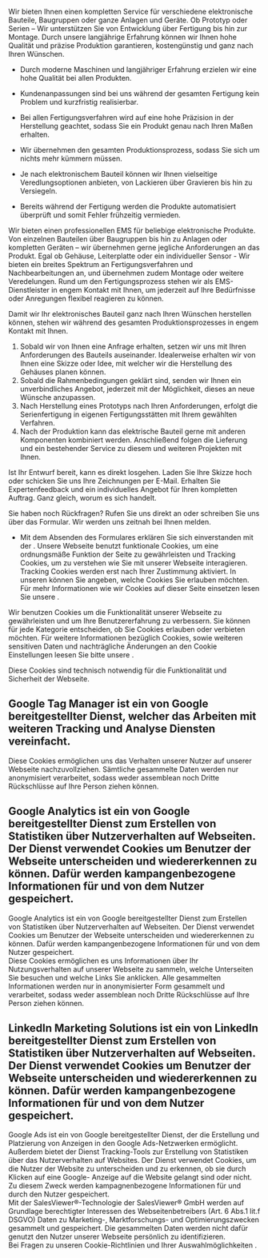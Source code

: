 Wir bieten Ihnen einen kompletten Service für verschiedene elektronische
Bauteile, Baugruppen oder ganze Anlagen und Geräte. Ob Prototyp oder Serien –
Wir unterstützen Sie von Entwicklung über Fertigung bis hin zur Montage. Durch
unsere langjährige Erfahrung können wir Ihnen hohe Qualität und präzise
Produktion garantieren, kostengünstig und ganz nach Ihren Wünschen.

  * Durch moderne Maschinen und langjähriger Erfahrung erzielen wir eine hohe Qualität bei allen Produkten.
  * Kundenanpassungen sind bei uns während der gesamten Fertigung kein Problem und kurzfristig realisierbar.
  * Bei allen Fertigungsverfahren wird auf eine hohe Präzision in der Herstellung geachtet, sodass Sie ein Produkt genau nach Ihren Maßen erhalten.

  * Wir übernehmen den gesamten Produktionsprozess, sodass Sie sich um nichts mehr kümmern müssen.
  * Je nach elektronischem Bauteil können wir Ihnen vielseitige Veredlungsoptionen anbieten, von Lackieren über Gravieren bis hin zu Versiegeln.
  * Bereits während der Fertigung werden die Produkte automatisiert überprüft und somit Fehler frühzeitig vermieden.

Wir bieten einen professionellen EMS für beliebige elektronische Produkte. Von
einzelnen Bauteilen über Baugruppen bis hin zu Anlagen oder kompletten Geräten –
wir übernehmen gerne jegliche Anforderungen an das Produkt. Egal ob Gehäuse,
Leiterplatte oder ein individueller Sensor - Wir bieten ein breites Spektrum an
Fertigungsverfahren und Nachbearbeitungen an, und übernehmen zudem Montage oder
weitere Veredelungen. Rund um den Fertigungsprozess stehen wir als EMS-
Dienstleister in engem Kontakt mit Ihnen, um jederzeit auf Ihre Bedürfnisse oder
Anregungen flexibel reagieren zu können.

Damit wir Ihr elektronisches Bauteil ganz nach Ihren Wünschen herstellen können,
stehen wir während des gesamten Produktionsprozesses in engem Kontakt mit Ihnen.

  1. Sobald wir von Ihnen eine Anfrage erhalten, setzen wir uns mit Ihren Anforderungen des Bauteils auseinander. Idealerweise erhalten wir von Ihnen eine Skizze oder Idee, mit welcher wir die Herstellung des Gehäuses planen können.
  2. Sobald die Rahmenbedingungen geklärt sind, senden wir Ihnen ein unverbindliches Angebot, jederzeit mit der Möglichkeit, dieses an neue Wünsche anzupassen.
  3. Nach Herstellung eines Prototyps nach Ihren Anforderungen, erfolgt die Serienfertigung in eigenen Fertigungsstätten mit Ihrem gewählten Verfahren.
  4. Nach der Produktion kann das elektrische Bauteil gerne mit anderen Komponenten kombiniert werden. Anschließend folgen die Lieferung und ein bestehender Service zu diesem und weiteren Projekten mit Ihnen.

Ist Ihr Entwurf bereit, kann es direkt losgehen. Laden Sie Ihre Skizze hoch oder
schicken Sie uns Ihre Zeichnungen per E-Mail. Erhalten Sie Expertenfeedback und
ein individuelles Angebot für Ihren kompletten Auftrag. Ganz gleich, worum es
sich handelt.

Sie haben noch Rückfragen? Rufen Sie uns direkt an oder schreiben Sie uns über
das Formular. Wir werden uns zeitnah bei Ihnen melden.

* Mit dem Absenden des Formulares erklären Sie sich einverstanden mit der .
Unsere Webseite benutzt funktionale Cookies, um eine ordnungsmäße Funktion der
Seite zu gewährleisten und Tracking Cookies, um zu verstehen wie Sie mit unserer
Webseite interagieren. Tracking Cookies werden erst nach Ihrer Zustimmung
aktiviert. In unseren können Sie angeben, welche Cookies Sie erlauben möchten.
Für mehr Informationen wie wir Cookies auf dieser Seite einsetzen lesen Sie
unsere .

Wir benutzen Cookies um die Funktionalität unserer Webseite zu gewährleisten und
um Ihre Benutzererfahrung zu verbessern. Sie können für jede Kategorie
entscheiden, ob Sie Cookies erlauben oder verbieten möchten. Für weitere
Informationen bezüglich Cookies, sowie weiteren sensitiven Daten und
nachträgliche Änderungen an den Cookie Einstellungen leesen Sie bitte unsere .

Diese Cookies sind technisch notwendig für die Funktionalität und Sicherheit der
Webseite.

Google Tag Manager ist ein von Google bereitgestellter Dienst, welcher das
Arbeiten mit weiteren Tracking und Analyse Diensten vereinfacht.  
---  
Diese Cookies ermöglichen uns das Verhalten unserer Nutzer auf unserer Webseite
nachzuvollziehen. Sämtliche gesammelte Daten werden nur anonymisiert
verarbeitet, sodass weder assemblean noch Dritte Rückschlüsse auf Ihre Person
ziehen können.

Google Analytics ist ein von Google bereitgestellter Dienst zum Erstellen von
Statistiken über Nutzerverhalten auf Webseiten. Der Dienst verwendet Cookies um
Benutzer der Webseite unterscheiden und wiedererkennen zu können. Dafür werden
kampangenbezogene Informationen für und von dem Nutzer gespeichert.  
---  
Google Analytics ist ein von Google bereitgestellter Dienst zum Erstellen von
Statistiken über Nutzerverhalten auf Webseiten. Der Dienst verwendet Cookies um
Benutzer der Webseite unterscheiden und wiedererkennen zu können. Dafür werden
kampangenbezogene Informationen für und von dem Nutzer gespeichert.  
Diese Cookies ermöglichen es uns Informationen über Ihr Nutzungsverhalten auf
unserer Webseite zu sammeln, welche Unterseiten Sie besuchen und welche Links
Sie anklicken. Alle gesammelten Informationen werden nur in anonymisierter Form
gesammelt und verarbeitet, sodass weder assemblean noch Dritte Rückschlüsse auf
Ihre Person ziehen können.

LinkedIn Marketing Solutions ist ein von LinkedIn bereitgestellter Dienst zum
Erstellen von Statistiken über Nutzerverhalten auf Webseiten. Der Dienst
verwendet Cookies um Benutzer der Webseite unterscheiden und wiedererkennen zu
können. Dafür werden kampangenbezogene Informationen für und von dem Nutzer
gespeichert.  
---  
Google Ads ist ein von Google bereitgestellter Dienst, der die Erstellung und
Platzierung von Anzeigen in den Google Ads-Netzwerken ermöglicht. Außerdem
bietet der Dienst Tracking-Tools zur Erstellung von Statistiken über das
Nutzerverhalten auf Websites. Der Dienst verwendet Cookies, um die Nutzer der
Website zu unterscheiden und zu erkennen, ob sie durch Klicken auf eine Google-
Anzeige auf die Website gelangt sind oder nicht. Zu diesem Zweck werden
kampagnenbezogene Informationen für und durch den Nutzer gespeichert.  
Mit der SalesViewer®-Technologie der SalesViewer® GmbH werden auf Grundlage
berechtigter Interessen des Webseitenbetreibers (Art. 6 Abs.1 lit.f DSGVO) Daten
zu Marketing-, Marktforschungs- und Optimierungszwecken gesammelt und
gespeichert. Die gesammelten Daten werden nicht dafür genutzt den Nutzer unserer
Webseite persönlich zu identifizieren.  
Bei Fragen zu unseren Cookie-Richtlinien und Ihrer Auswahlmöglichkeiten .

